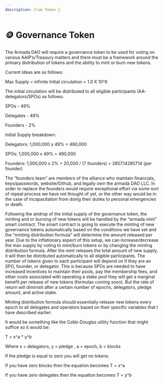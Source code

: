 ```yaml
---
description: Clam Token 🦪
---
```


# 🪙 Governance Token

The Armada DAO will require a governance token to be used for voting on various AAIP’s/Treasury matters and there must be a framework around the primary distribution of tokens and the ability to mint or burn new tokens.&#x20;

Current Ideas are as follows:&#x20;

Max Supply = infinite Initial circulation = 1.0 X 10^6&#x20;

The initial circulation will be distributed to all eligible participants (AA-delegators/SPOs) as follows:

&#x20;SPOs - 49%&#x20;

Delegates - 49%&#x20;

Founders - 2%&#x20;

Initial Supply breakdown:&#x20;

Delegators: 1,000,000 x 49% = 490,000&#x20;

SPOs: 1,000,000 x 49% = 490,000&#x20;

Founders: 1,000,000 x 2% = 20,000 / (7 founders) = 2857.14285714 (per founder)

The “founders team” are members of the alliance who maintain financials, keys/passwords, website/Github, and legally own the armada DAO LLC. In order to replace the founders would require exceptional effort via some sort of repeal process we have not thought of yet, or the other way would be in the case of incapacitation from doing their duties to personal emergencies or death.

Following the airdrop of the initial supply of the governance token, the minting and or burning of new tokens will be handled by the “armada mint” smart contract. The smart contract is going to execute the minting of new governance tokens automatically based on the conditions we have set and the “minting distribution formula” will determine the amount released per year. Due to the inflationary aspect of this setup, we can increase/decrease the max supply by voting to mint/burn tokens or by changing the minting distribution formula. After the mint releases the total amount of new supply, it will then be distributed automatically to all eligible participants. The number of tokens given to each participant will depend on if they are an SPO, founder, or delegator. This is because SPOs are needed to have increased incentives to maintain their pools, pay the membership fees, and other costs associated with operating a stake pool they will get a marginal benefit per release of new tokens (formulas coming soon). But the rate of return will diminish after a certain number of epochs, delegators, pledge amount, and active stake.

Minting distribution formula should essentially release new tokens every epoch to all delegates and operators based on their specific variables that I have described earlier:

It would be something like the Cobb-Douglas utility function that might suffice so it would be:

T = x^a \* y^b

Where x = delegators, y = pledge , a = epoch, b = blocks

If the pledge is equal to zero you will get no tokens.

If you have zero blocks then the equation becomes T = x^a

If you have zero delegates then the equation becomes T = y^b

